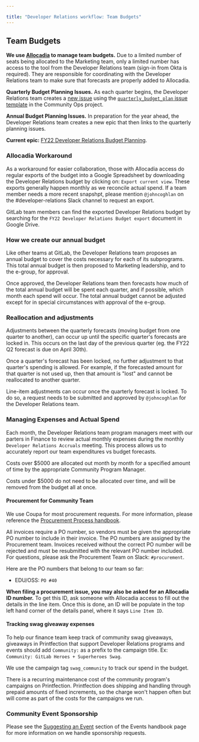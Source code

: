 ```yaml
---

title: "Developer Relations workflow: Team Budgets"
---
```








## <i class="fas fa-receipt" id="biz-tech-icons"></i> Team Budgets

**We use [Allocadia](https://allocadia.com/) to manage team budgets.** Due to a limited number of seats being allocated to the Marketing team, only a limited number has access to the tool from the Developer Relations team (sign-in from Okta is required). They are responsible for coordinating with the Developer Relations team to make sure that forecasts are properly added to Allocadia.

**Quarterly Budget Planning Issues.** As each quarter begins, the Developer Relations team creates a [new issue](https://gitlab.com/gitlab-com/marketing/community-relations/community-operations/community-operations/-/issues/new) using the [`quarterly_budget_plan` issue template](https://gitlab.com/gitlab-com/marketing/community-relations/community-operations/community-operations/-/blob/main/.gitlab/issue_templates/quarterly_budget_plan.md) in the Community Ops project.

**Annual Budget Planning Issues.** In preparation for the year ahead, the Developer Relations team creates a new epic that then links to the quarterly planning issues.

**Current epic:** [FY22 Developer Relations Budget Planning](https://gitlab.com/groups/gitlab-com/marketing/community-relations/community-operations/-/epics/4).

### Allocadia Workaround
As a workaround for easier collaboration, those with Allocadia access do regular exports of the budget into a Google Spreadsheet by downloading the Developer Relations budget by clicking on: `Export current view`. These exports generally happen monthly as we reconcile actual spend. If a team member needs a more recent snapshpt, please mention `@johncoghlan` on the #developer-relations Slack channel to request an export.

GitLab team members can find the exported Developer Relations budget by searching for the `FY22 Developer Relations Budget export` document in Google Drive.

### How we create our annual budget
Like other teams at GitLab, the Developer Relations team proposes an annual budget to cover the costs necessary for each of its subprograms. This total annual budget is then proposed to Marketing leadership, and to the e-group, for approval.

Once approved, the Developer Relations team then forecasts how much of the total annual budget will be spent each quarter, and if possible, which month each spend will occur. The total annual budget cannot be adjusted except for in special circumstances with approval of the e-group.

### Reallocation and adjustments
Adjustments between the quarterly forecasts (moving budget from one quarter to another), can occur up until the specific quarter's forecasts are locked in. This occurs on the last day of the previous quarter (eg. the FY22 Q2 forecast is due on April 30th).

Once a quarter's forecast has been locked, no further adjustment to that quarter's spending is allowed. For example, if the forecasted amount for that quarter is not used up, then that amount is "lost" and cannot be reallocated to another quarter.

Line-item adjustments can occur once the quarterly forecast is locked. To do so, a request needs to be submitted and approved by `@johncoghlan` for the Developer Relations team.

### Managing Expenses and Actual Spend
Each month, the Developer Relations team program managers meet with our parters in Finance to review actual monthly expenses during the monthly `Developer Relations Accruals` meeting. This process allows us to accurately report our team expenditures vs budget forecasts.

Costs over $5000 are allocated out month by month for a specified amount of time by the appropriate Community Program Manager.

Costs under $5000 do not need to be allocated over time, and will be removed from the budget all at once.

#### Procurement for Community Team

We use Coupa for most procurement requests. For more information, please reference the [Procurement Process handbook](/handbook/finance/procurement/#how-to-start-procurement-process).

All invoices require a PO number, so vendors must be given the appropriate PO number to include in their invoice. The PO numbers are assigned by the Procurement team. Invoices received without the correct PO number will be rejected and must be resubmitted with the relevant PO number included. For questions, please ask the Procurement Team on Slack: `#procurement`.

Here are the PO numbers that belong to our team so far:
 * EDU/OSS: `PO #40`

**When filing a procurement issue, you may also be asked for an Allocadia ID number.** To get this ID, ask someone with Allocadia access to fill out the details in the line item. Once this is done, an ID will be populate in the top left hand corner of the details panel, where it says `Line Item ID`.

#### Tracking swag giveaway expenses

To help our finance team keep track of community swag giveaways, giveaways in Printfection that support Developer Relations programs and events should add `Community:` as a prefix to the campaign title. Ex: `Community: GitLab Heroes + Superheroes Swag`.

We use the campaign tag `swag_community` to track our spend in the budget.

There is a recurring maintenance cost of the community program's campaigns on Printfection. Printfection does shipping and handling through prepaid amounts of fixed increments, so the charge won't happen often but will come as part of the costs for the campaigns we run.


### Community Event Sponsorship

Please see the [Suggesting an Event](/handbook/marketing/events/#suggesting-an-event) section of the Events handbook page for more information on we handle sponsorship requests. 
